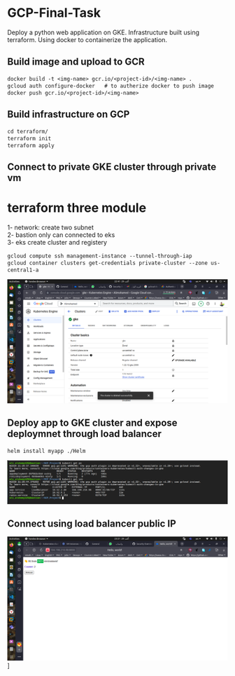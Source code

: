 # GCP-Final-Task 
Deploy a python web application on GKE. Infrastructure built using terraform. Using docker to containerize the application.

## Build image and upload to GCR
```
docker build -t <img-name> gcr.io/<project-id>/<img-name> .
gcloud auth configure-docker   # to autherize docker to push image
docker push gcr.io/<project-id>/<img-name>
```
## Build infrastructure on GCP
```
cd terraform/
terraform init
terraform apply
```

## Connect to private GKE cluster through private vm
# terraform three module 
1- network: create two subnet </br>
2- bastion only can connected to eks</br>
3- eks create cluster and registery
```
gcloud compute ssh management-instance --tunnel-through-iap
gcloud container clusters get-credentials private-cluster --zone us-central1-a
```
![Screenshot%20from%202022-10-29%2022-41-49.png](https://github.com/Alialshemy/GCP_Project/blob/main/images/Screenshot%20from%202022-10-29%2022-41-49.png)
## Deploy app to GKE cluster and expose deploymnet through load balancer
```
helm install myapp ./Helm
```
![Screenshot%20from%202022-10-29%2022-41-49.png](https://github.com/Alialshemy/GCP_Project/blob/main/images/Screenshot%20from%202022-10-29%2023-43-01.png)


## Connect using load balancer public IP
![Screenshot%20from%202022-10-29%2022-35-42](https://github.com/Alialshemy/GCP_Project/blob/main/images/Screenshot%20from%202022-10-29%2023-21-05.png)
]
